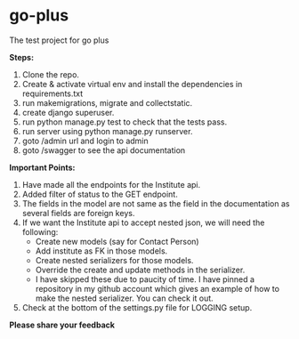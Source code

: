 # go-plus

The test project for go plus

**Steps:**

1. Clone the repo.
1. Create & activate virtual env and install the dependencies in requirements.txt
1. run makemigrations, migrate and collectstatic.
1. create django superuser.
1. run python manage.py test to check that the tests pass.
1. run server using python manage.py runserver.
1. goto /admin url and login to admin
1. goto /swagger to see the api documentation

**Important Points:**

1. Have made all the endpoints for the Institute api.
1. Added filter of status to the GET endpoint.
1. The fields in the model are not same as the field in the documentation as several fields are foreign keys.
1. If we want the Institute api to accept nested json, we will need the following:
    - Create new models (say for Contact Person)
    - Add institute as FK in those models.
    - Create nested serializers for those models.
    - Override the create and update methods in the serializer.
    - I have skipped these due to paucity of time. I have pinned a repository in my github account which gives an example of how to make the nested serializer. You can check it out.
1. Check at the bottom of the settings.py file for LOGGING setup.

**Please share your feedback**

